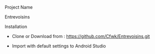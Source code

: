Project Name

Entrevoisins

Installation

- Clone or Download from : https://github.com/Cfwk/Entrevoisins.git

- Import with default settings to Android Studio
